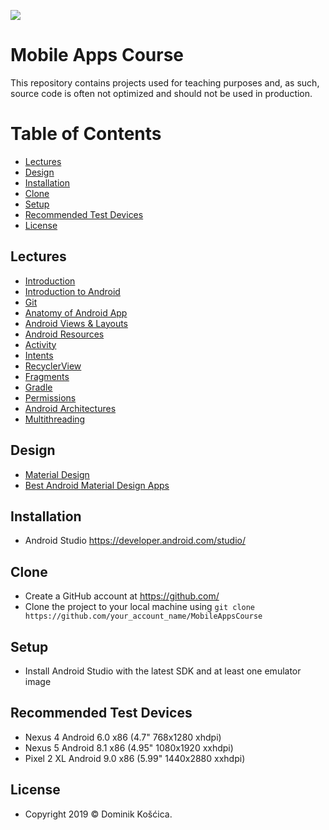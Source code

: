![](https://www.medicalcenter.virginia.edu/mobile-device-setup/colorsAndroidlogo.jpg/image)

# Mobile Apps Course
This repository contains projects used for teaching purposes and, as such, source code is often not optimized and should not be used in production.

# Table of Contents
- [Lectures](#Lectures)
- [Design](#Design)
- [Installation](#Installation)
- [Clone](#Clone)
- [Setup](#Setup)
- [Recommended Test Devices](#Recommended-Test-Devices)
- [License](#License)

## Lectures
- [Introduction](https://drive.google.com/file/d/1GGI3eorrtkV2T7eT3INalHwVrLvhI4CU/view)
- [Introduction to Android](https://drive.google.com/file/d/13ssc9zkdFF1GZD8FzkgJyqbhaKFutir6/view)
- [Git](https://drive.google.com/file/d/1upElV6Dig-TgPJhM43zDO0XtOF8hF0-0/view)
- [Anatomy of Android App](https://drive.google.com/file/d/1jHADFUweUU99wLyOI6p48E0SuaSyebmn/view)
- [Android Views & Layouts](https://drive.google.com/file/d/1-VPBwI9hVblZREkUZGwCrdeFk9pQBptk/view)
- [Android Resources](https://drive.google.com/file/d/1kLeyrh6rzx89Z9Bd2rDkjmL_SyM57-Me/view)
- [Activity](https://drive.google.com/file/d/1DhfYTitWSgDcMgUQCbfxluFDoYS8aUiG/view)
- [Intents](https://drive.google.com/file/d/1PnqYaTrP2rdr8m3DngencTxkG9P3Epes/view)
- [RecyclerView](https://drive.google.com/file/d/12fxsNsj3pZ9_1ukdMV8gLTyzDzT9bAHa/view)
- [Fragments](https://drive.google.com/file/d/1dbock4krogYRd9kmfzTyiWqQl4uZCVBw/view)
- [Gradle](https://drive.google.com/file/d/1hPivQ6oml_M3N15WaX21iMzht67FIzzZ/view)
- [Permissions](https://drive.google.com/file/d/17-nT-uGNBkXlTOpmwbIC-metlTNfFSnE/view)
- [Android Architectures](https://drive.google.com/file/d/1Lk9U09fHvpyffWBKiu-vD-aQIRpmb9ai/view)
- [Multithreading](https://drive.google.com/file/d/1jw2LpuoUQDfyV_--AQJyokFiMREODXn7/view)

## Design
- [Material Design](https://material.io/design/)
- [Best Android Material Design Apps](https://www.mockplus.com/blog/post/android-material-design)

## Installation
* Android Studio https://developer.android.com/studio/

## Clone
* Create a GitHub account at https://github.com/
* Clone the project to your local machine using `git clone https://github.com/your_account_name/MobileAppsCourse`

## Setup
* Install Android Studio with the latest SDK and at least one emulator image

## Recommended Test Devices
* Nexus 4 Android 6.0 x86 (4.7" 768x1280 xhdpi)
* Nexus 5 Android 8.1 x86 (4.95" 1080x1920 xxhdpi)
* Pixel 2 XL Android 9.0 x86 (5.99" 1440x2880 xxhdpi)

## License
* Copyright 2019 © Dominik Košćica.
